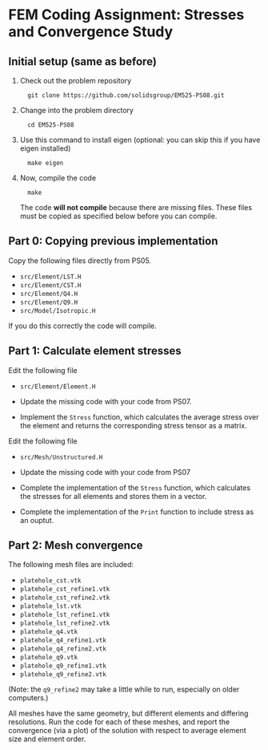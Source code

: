 # FEM Coding Assignment: Stresses and Convergence Study


## Initial setup (same as before)

1. Check out the problem repository
    
         git clone https://github.com/solidsgroup/EM525-PS08.git
   
2. Change into the problem directory

         cd EM525-PS08
   
3. Use this command to install eigen (optional: you can skip this if you have eigen installed)

         make eigen

4. Now, compile the code

         make

   The code **will not compile** because there are missing files.
   These files must be copied as specified below before you can compile.


## Part 0: Copying previous implementation

Copy the following files directly from PS05. 

- `src/Element/LST.H`
- `src/Element/CST.H`
- `src/Element/Q4.H`
- `src/Element/Q9.H`
- `src/Model/Isotropic.H`

If you do this correctly the code will compile.

## Part 1: Calculate element stresses

Edit the following file

- `src/Element/Element.H`

* Update the missing code with your code from PS07.

* Implement the `Stress` function, which calculates the average stress over the element and returns
  the corresponding stress tensor as a matrix.

Edit the following file

- `src/Mesh/Unstructured.H`

* Update the missing code with your code from PS07

* Complete the implementation of the `Stress` function, which calculates the stresses for all elements
  and stores them in a vector.

* Complete the implementation of the `Print` function to include stress as an ouptut.


## Part 2: Mesh convergence

The following mesh files are included:

- `platehole_cst.vtk`
- `platehole_cst_refine1.vtk`
- `platehole_cst_refine2.vtk`
- `platehole_lst.vtk`
- `platehole_lst_refine1.vtk`
- `platehole_lst_refine2.vtk`
- `platehole_q4.vtk`
- `platehole_q4_refine1.vtk`
- `platehole_q4_refine2.vtk`
- `platehole_q9.vtk`
- `platehole_q9_refine1.vtk`
- `platehole_q9_refine2.vtk`

(Note: the `q9_refine2` may take a little while to run, especially on older computers.)

All meshes have the same geometry, but different elements and differing resolutions.
Run the code for each of these meshes, and report the convergence (via a plot) of the solution with respect to average element size and element order.



